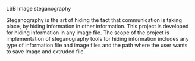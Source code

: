 LSB Image steganography

Steganography is the art of hiding the fact that communication is taking place, by hiding
information in other information. This project is developed for hiding information in any image file.
The scope of the project is implementation of steganography tools for hiding information includes
any type of information file and image files and the path where the user wants to save Image and
extruded file.
